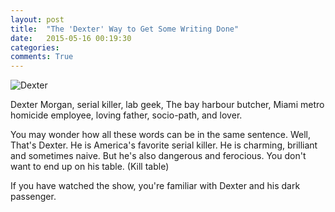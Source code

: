```yaml
---
layout: post
title:  "The 'Dexter' Way to Get Some Writing Done"
date:   2015-05-16 00:19:30
categories: 
comments: True
---
```


![Dexter](https://cloud.githubusercontent.com/assets/12274440/7667273/b46ff32c-fc1f-11e4-9a16-d8181d347d30.jpg)

Dexter Morgan, serial killer, lab geek, The bay harbour butcher, Miami metro homicide employee, loving father, socio-path, and lover. 

You may wonder how all these words can be in the same sentence. Well, That's Dexter. He is America's favorite serial killer. He is charming, brilliant and sometimes naive. But he's also dangerous and ferocious. You don't want to end up on his table. (Kill table)

If you have watched the show, you're familiar with Dexter and his dark passenger. 


